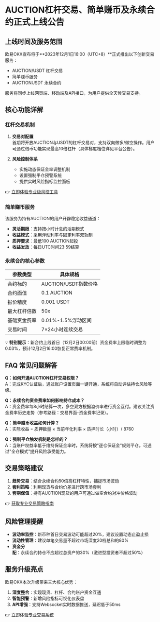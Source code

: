 # AUCTION杠杆交易、简单赚币及永续合约正式上线公告

## 上线时间及服务范围
欧易OKX宣布将于**2023年12月1日16:00（UTC+8）**正式推出以下创新交易服务：
- AUCTION/USDT 杠杆交易
- 简单赚币服务
- AUCTIONUSDT 永续合约

服务将同步上线网页端、移动端及API接口，为用户提供全天候交易支持。

## 核心功能详解

### 杠杆交易机制
1. **交易对配置**  
   首期将开放AUCTION与USDT的杠杆交易对，支持双向做多/做空操作。用户可通过借币功能实现最高10倍杠杆（具体梯度档位详见平台公告）。

2. **风险控制体系**  
   - 实施动态保证金率调整机制
   - 设置强制平仓预警系统
   - 提供实时风险指标监控面板

👉 [立即体验专业级风控工具](https://bit.ly/okx_welcome)

### 简单赚币服务
该服务为持有AUCTION的用户开辟稳定收益通道：
- **灵活期限**：支持按小时计息的活期模式
- **收益模式**：采用浮动利率与固定利率双轨制
- **质押要求**：最低100 AUCTION起投
- **收益发放**：每日UTC时间23:59结算

### 永续合约核心参数

| 参数类型          | 具体规格                      |
|-------------------|-----------------------------|
| 合约标的          | AUCTION/USDT指数价格          |
| 合约面值          | 0.1 AUCTION                   |
| 报价精度          | 0.001 USDT                    |
| 最大杠杆倍数      | 50x                           |
| 基础资金费率      | 0.01%-1.5%浮动区间            |
| 交易时间          | 7×24小时连续交易              |

💡 **特别提示**：新合约上线首日（12月2日00:00前）资金费率上限临时调整为0.03%，预计12月2日16:00恢复正常费率机制。

## FAQ 常见问题解答

**Q：如何开通AUCTION杠杆交易权限？**  
A：完成KYC认证后，通过账户设置页面一键开通，系统将自动评估持仓风险等级。

**Q：永续合约资金费率如何影响持仓成本？**  
A：资金费率每8小时结算一次，多空双方根据溢价率进行资金互付。建议关注资金费率历史走势（参考路径：交易界面-资金费率记录）。

**Q：简单赚币收益如何计算？**  
A：实际收益 = 质押数量 × 当前年化利率 × 质押时长（小时）/ 8760

**Q：强制平仓触发机制是怎样的？**  
A：当账户权益率低于维持保证金率时，系统将按"逐仓保证金"规则平仓。可通过"全仓模式"提升风险承受能力。

## 交易策略建议
1. **趋势交易**：结合永续合约50倍高杠杆特性，捕捉市场波动
2. **套利策略**：利用现货与合约价差进行跨市场套利
3. **套期保值**：持有AUCTION现货的用户可通过做空合约对冲价格波动

👉 [获取专业交易策略指南](https://bit.ly/okx_welcome)

## 风险管理提醒
- **波动率监控**：新币种首日交易波动可能超过20%，建议设置动态止盈止损
- **流动性管理**：建议单笔交易量不超过市场深度20档总和的80%
- **资金分配**：永续合约持仓不应超过总资产的30%（激进型投资者不超过50%）

## 服务升级亮点
欧易OKX本次升级带来三大核心优势：
1. **深度整合**：实现现货、杠杆、合约账户资金互通
2. **智能预警**：新增风险指标可视化仪表盘
3. **API增强**：支持Websocket实时数据推送，延迟低于50ms

👉 [立即体验专业交易系统](https://bit.ly/okx_welcome)
